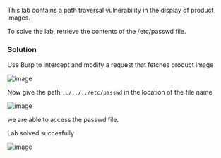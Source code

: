 This lab contains a path traversal vulnerability in the display of product images.

To solve the lab, retrieve the contents of the /etc/passwd file.

### Solution

Use Burp to intercept and modify a request that fetches product image

![image](https://github.com/RahulMMenon011/PortSwigger_Labs/assets/140642506/db40890c-aa4b-4c6e-8c1f-0f3d6bb3ffe6)

Now give the path `../../../etc/passwd` in the location of the file name

![image](https://github.com/RahulMMenon011/PortSwigger_Labs/assets/140642506/6e6f7614-fd2d-4db8-a3ce-8d7d90d66010)

we are able to access the passwd file.

Lab solved succesfully

![image](https://github.com/RahulMMenon011/PortSwigger_Labs/assets/140642506/031cc864-1b2f-4710-9874-a20f03a3c48e)
